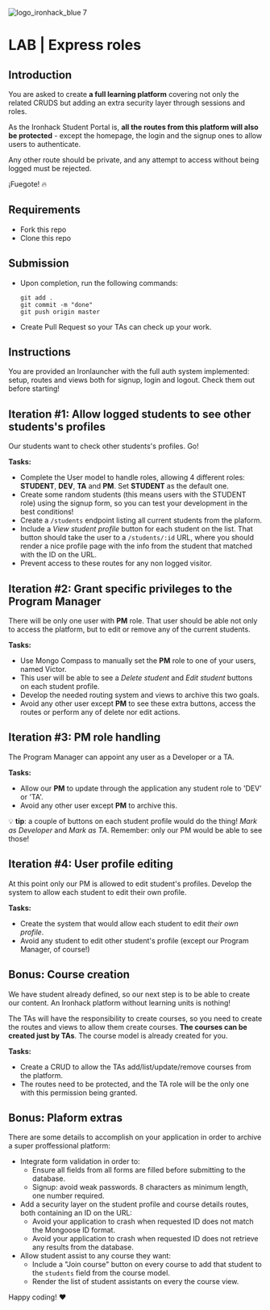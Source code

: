 ![logo_ironhack_blue 7](https://user-images.githubusercontent.com/23629340/40541063-a07a0a8a-601a-11e8-91b5-2f13e4e6b441.png)

# LAB | Express roles


## Introduction

You are asked to create **a full learning platform** covering not only the related CRUDS but adding an extra security layer through sessions and roles.

As the Ironhack Student Portal is, **all the routes from this platform will also be protected** - except the homepage, the login and the signup ones to allow users to authenticate. 

Any other route should be private, and any attempt to access without being logged must be rejected. 

¡Fuegote! 🔥


## Requirements

- Fork this repo
- Clone this repo

## Submission

- Upon completion, run the following commands:

  ```
  git add .
  git commit -m "done"
  git push origin master
  ```

- Create Pull Request so your TAs can check up your work.

## Instructions

You are provided an Ironlauncher with the full auth system implemented: setup, routes and views both for signup, login and logout. Check them out before starting!



## Iteration #1: Allow logged students to see other students's profiles

Our students want to check other students's profiles. Go!

**Tasks:**

- Complete the User model to handle roles, allowing 4 different roles: **STUDENT**, **DEV**, **TA** and **PM**. Set **STUDENT** as the default one. 
- Create some random students (this means users with the STUDENT role) using the signup form, so you can test your development in the best conditions!
- Create a `/students` endpoint listing all current students from the plaform.
- Include a _View student profile_ button for each student on the list. That button should take the user to a `/students/:id` URL, where you should render a nice profile page with the info from the student that matched with the ID on the URL.
- Prevent access to these routes for any non logged visitor.



## Iteration #2: Grant specific privileges to the Program Manager

There will be only one user with **PM** role. That user should be able not only to access the platform, but to edit or remove any of the current students.


**Tasks:**

- Use Mongo Compass to manually set the **PM** role to one of your users, named Victor.
- This user will be able to see a _Delete student_ and _Edit student_ buttons on each student profile. 
- Develop the needed routing system and views to archive this two goals.
- Avoid any other user except **PM** to see these extra buttons, access the routes or perform any of delete nor edit actions.


## Iteration #3: PM role handling 

The Program Manager can appoint any user as a Developer or a TA. 


**Tasks:**

- Allow our **PM** to update through the application any student role to 'DEV' or 'TA'.
- Avoid any other user except **PM** to archive this.

:bulb: __tip__: a couple of buttons on each student profile would do the thing! _Mark as Developer_ and _Mark as TA_. Remember: only our PM would be able to see those!


## Iteration #4: User profile editing

At this point only our PM is allowed to edit student's profiles. Develop the system to allow each student to edit their own profile.


**Tasks:**

- Create the system that would allow each student to edit _their own profile_.
- Avoid any student to edit other student's profile (except our Program Manager, of course!)




## Bonus: Course creation

We have student already defined, so our next step is to be able to create our content. An Ironhack platform without learning units is nothing!

The TAs will have the responsibility to create courses, so you need to create the routes and views to allow them create courses. **The courses can be created just by TAs**. The course model is already created for you.

**Tasks:**

- Create a CRUD to allow the TAs add/list/update/remove courses from the platform.
- The routes need to be protected, and the TA role will be the only one with this permission being granted.

## Bonus: Plaform extras

There are some details to accomplish on your application in order to archive a super proffessional platform:

- Integrate form validation in order to:
  - Ensure all fields from all forms are filled before submitting to the database.
  - Signup: avoid weak passwords. 8 characters as minimum length, one number required.
- Add a security layer on the student profile and course details routes, both containing an ID on the URL:
  - Avoid your application to crash when requested ID does not match the Mongoose ID format.
  - Avoid your application to crash when requested ID does not retrieve any results from the database.
- Allow student assist to any course they want:
  - Include a "Join course" button on every course to add that student to the `students` field from the course model.
  - Render the list of student assistants on every the course view.

Happy coding! :heart:
